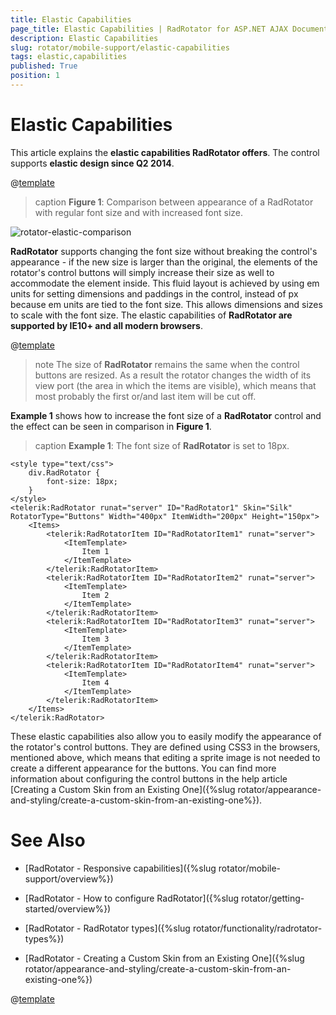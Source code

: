 ```yaml
---
title: Elastic Capabilities
page_title: Elastic Capabilities | RadRotator for ASP.NET AJAX Documentation
description: Elastic Capabilities
slug: rotator/mobile-support/elastic-capabilities
tags: elastic,capabilities
published: True
position: 1
---
```


# Elastic Capabilities

This article explains the **elastic capabilities RadRotator offers**. The control supports **elastic design since Q2 2014**.

@[template](/_templates/common/render-mode.md#resp-design-desc "slug-el: no, slug-fl: rotator/mobile-support/fluid-capabilities")

>caption **Figure 1**: Comparison between appearance of a RadRotator with regular font size and with increased font size.

![rotator-elastic-comparison](images/rotator-elastic-comparison.png)

**RadRotator** supports changing the font size without breaking the control's appearance - if the new size is larger than the original, the elements of the rotator's control buttons will simply increase their size as well to accommodate the element inside. This fluid layout is achieved by using em units for setting dimensions and paddings in the control, instead of px because em units are tied to the font size. This allows dimensions and sizes to scale with the font size. The elastic capabilities of **RadRotator are supported by IE10+ and all modern browsers**.

@[template](/_templates/common/font-size-notes.md#note-and-example "control: RadRotator")

>note The size of **RadRotator** remains the same when the control buttons are resized. As a result the rotator changes the width of its view port (the area in which the items are visible), which means that most probably the first or/and last item will be cut off.

**Example 1** shows how to increase the font size of a **RadRotator** control and the effect can be seen in comparison in **Figure 1**.

>caption **Example 1**: The font size of **RadRotator** is set to 18px.

````ASP.NET
<style type="text/css">
	div.RadRotator {
		font-size: 18px;
	}
</style>
<telerik:RadRotator runat="server" ID="RadRotator1" Skin="Silk" RotatorType="Buttons" Width="400px" ItemWidth="200px" Height="150px">
	<Items>
		<telerik:RadRotatorItem ID="RadRotatorItem1" runat="server">
			<ItemTemplate>
				Item 1
			</ItemTemplate>
		</telerik:RadRotatorItem>
		<telerik:RadRotatorItem ID="RadRotatorItem2" runat="server">
			<ItemTemplate>
				Item 2
			</ItemTemplate>
		</telerik:RadRotatorItem>
		<telerik:RadRotatorItem ID="RadRotatorItem3" runat="server">
			<ItemTemplate>
				Item 3
			</ItemTemplate>
		</telerik:RadRotatorItem>
		<telerik:RadRotatorItem ID="RadRotatorItem4" runat="server">
			<ItemTemplate>
				Item 4
			</ItemTemplate>
		</telerik:RadRotatorItem>
	</Items>
</telerik:RadRotator>
````

These elastic capabilities also allow you to easily modify the appearance of the rotator's control buttons. They are defined using CSS3 in the browsers, mentioned above, which means that editing a sprite image is not needed to create a different appearance for the buttons. You can find more information about configuring the control buttons in the help article [Creating a Custom Skin from an Existing One]({%slug rotator/appearance-and-styling/create-a-custom-skin-from-an-existing-one%}).

# See Also

 * [RadRotator - Responsive capabilities]({%slug rotator/mobile-support/overview%})

 * [RadRotator - How to configure RadRotator]({%slug rotator/getting-started/overview%})

 * [RadRotator - RadRotator types]({%slug rotator/functionality/radrotator-types%})

 * [RadRotator - Creating a Custom Skin from an Existing One]({%slug rotator/appearance-and-styling/create-a-custom-skin-from-an-existing-one%})

@[template](/_templates/common/font-size-notes.md#related-resources)